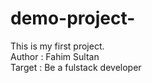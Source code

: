 # demo-project-
This is my first project.
<br>
Author : Fahim Sultan
<br>
Target : Be a fulstack developer